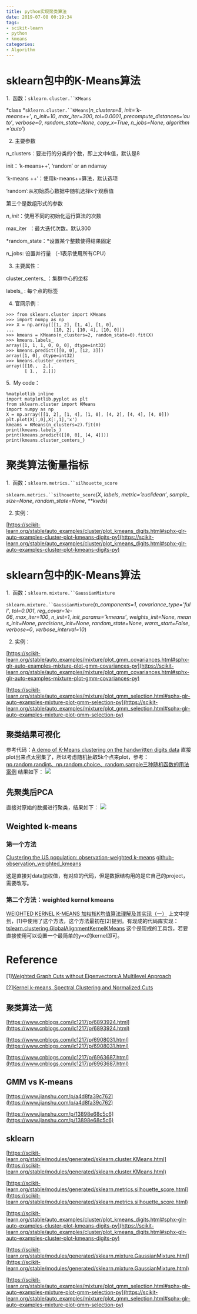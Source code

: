 ```yaml
---
title: python实现聚类算法
date: 2019-07-08 00:19:34
tags: 
- scikit-learn
- python
- kmeans
categories: 
- Algorithm
---
```

<meta name="referrer" content="no-referrer"/>

# sklearn包中的K-Means算法

1.  函数：`sklearn.cluster.``KMeans`

*class *`sklearn.cluster.``KMeans`(*n_clusters=8*, *init=’k-means++’*, *n_init=10*, *max_iter=300*, *tol=0.0001*, *precompute_distances=’auto’*, *verbose=0*, *random_state=None*, *copy_x=True*, *n_jobs=None*, *algorithm=’auto’*)

2. 主要参数

n_clusters：要进行的分类的个数，即上文中k值，默认是8

init：‘k-means++’, ‘random’ or an ndarray

‘k-means ++’：使用k-means++算法，默认选项

‘random’:从初始质心数据中随机选择k个观察值

第三个是数组形式的参数

*n_init*：使用不同的初始化运行算法的次数

max_iter  ：最大迭代次数。默认300

*random_state：*设置某个整数使得结果固定

n_jobs: 设置并行量 （-1表示使用所有CPU）

3. 主要属性：

cluster_centers_ ：集群中心的坐标

labels_ : 每个点的标签

4. 官网示例：

```
>>> from sklearn.cluster import KMeans
>>> import numpy as np
>>> X = np.array([[1, 2], [1, 4], [1, 0],
...               [10, 2], [10, 4], [10, 0]])
>>> kmeans = KMeans(n_clusters=2, random_state=0).fit(X)
>>> kmeans.labels_
array([1, 1, 1, 0, 0, 0], dtype=int32)
>>> kmeans.predict([[0, 0], [12, 3]])
array([1, 0], dtype=int32)
>>> kmeans.cluster_centers_
array([[10.,  2.],
       [ 1.,  2.]])
```

5.  My code：

```
%matplotlib inline
import matplotlib.pyplot as plt
from sklearn.cluster import KMeans
import numpy as np
X = np.array([[1, 2], [1, 4], [1, 0], [4, 2], [4, 4], [4, 0]])
plt.plot(X[:,0],X[:,1],'x')
kmeans = KMeans(n_clusters=2).fit(X)
print(kmeans.labels_)
print(kmeans.predict([[0, 0], [4, 4]]))
print(kmeans.cluster_centers_)
```

# 聚类算法衡量指标

1.  函数：`sklearn.metrics.``silhouette_score`

`sklearn.metrics.``silhouette_score`(*X*, *labels*, *metric=’euclidean’*, *sample_size=None*, *random_state=None*, ***kwds*)

2. 实例：

[https://scikit-learn.org/stable/auto_examples/cluster/plot_kmeans_digits.html#sphx-glr-auto-examples-cluster-plot-kmeans-digits-py](https://scikit-learn.org/stable/auto_examples/cluster/plot_kmeans_digits.html#sphx-glr-auto-examples-cluster-plot-kmeans-digits-py)

# sklearn包中的K-Means算法

1.  函数：`sklearn.mixture.``GaussianMixture`

`sklearn.mixture.``GaussianMixture`(*n_components=1*, *covariance_type=’full’*, *tol=0.001*, *reg_covar=1e-06*, *max_iter=100*, *n_init=1*, *init_params=’kmeans’*, *weights_init=None*, *means_init=None*, *precisions_init=None*, *random_state=None*, *warm_start=False*, *verbose=0*, *verbose_interval=10*)

2. 实例：

[https://scikit-learn.org/stable/auto_examples/mixture/plot_gmm_covariances.html#sphx-glr-auto-examples-mixture-plot-gmm-covariances-py](https://scikit-learn.org/stable/auto_examples/mixture/plot_gmm_covariances.html#sphx-glr-auto-examples-mixture-plot-gmm-covariances-py)

[https://scikit-learn.org/stable/auto_examples/mixture/plot_gmm_selection.html#sphx-glr-auto-examples-mixture-plot-gmm-selection-py](https://scikit-learn.org/stable/auto_examples/mixture/plot_gmm_selection.html#sphx-glr-auto-examples-mixture-plot-gmm-selection-py)





## 聚类结果可视化
参考代码：[A demo of K-Means clustering on the handwritten digits data](https://scikit-learn.org/stable/auto_examples/cluster/plot_kmeans_digits.html#sphx-glr-auto-examples-cluster-plot-kmeans-digits-py)
直接plot出来点太密集了，所以考虑随机抽取5k个点来plot，参考：[np.random.randint、np.random.choice、random.sample三种随机函数的用法案例](https://blog.csdn.net/zsc201825/article/details/80918450)
结果如下：
![](https://upload-images.jianshu.io/upload_images/12583080-5ace24c52806cac3.png?imageMogr2/auto-orient/strip%7CimageView2/2/w/1240)


## 先聚类后PCA
直接对原始的数据进行聚类，结果如下：
![](https://upload-images.jianshu.io/upload_images/12583080-741759f135d8b287.png?imageMogr2/auto-orient/strip%7CimageView2/2/w/1240)

## Weighted k-means
### 第一个方法
[Clustering the US population: observation-weighted k-means](https://towardsdatascience.com/clustering-the-us-population-observation-weighted-k-means-f4d58b370002)
[github-observation_weighted_kmeans](https://github.com/leapingllamas/medium_posts/tree/master/observation_weighted_kmeans)

这是直接对data加权值，有对应的代码，但是数据结构用的是它自己的project，需要改写。

### 第二个方法：weighted kernel kmeans
[WEIGHTED KERNEL K-MEANS 加权核K均值算法理解及其实现（一）](https://www.cnblogs.com/subaiBlog/p/6271315.html)
上文中提到，[1]中使用了这个方法，这个方法最初在[2]提到。有现成的代码库实现：
[tslearn.clustering.GlobalAlignmentKernelKMeans](https://tslearn.readthedocs.io/en/latest/gen_modules/clustering/tslearn.clustering.GlobalAlignmentKernelKMeans.html#tslearn.clustering.GlobalAlignmentKernelKMeans)
这个是现成的工具包，若要直接使用可以设置一个最简单的y=x的kernel即可。


# Reference

[1][Weighted Graph Cuts without Eigenvectors:A Multilevel Approach](https://www.cs.utexas.edu/users/inderjit/public_papers/multilevel_pami.pdf)

[2][Kernel k-means, Spectral Clustering and Normalized Cuts](http://citeseerx.ist.psu.edu/viewdoc/download;jsessionid=00B899D4EBC282CC18487FE587FAD753?doi=10.1.1.140.3081&rep=rep1&type=pdf)

## 聚类算法一览

[https://www.cnblogs.com/lc1217/p/6893924.html](https://www.cnblogs.com/lc1217/p/6893924.html)

[https://www.cnblogs.com/lc1217/p/6908031.html](https://www.cnblogs.com/lc1217/p/6908031.html)

[https://www.cnblogs.com/lc1217/p/6963687.html](https://www.cnblogs.com/lc1217/p/6963687.html)

## GMM vs K-means

[https://www.jianshu.com/p/a4d8fa39c762](https://www.jianshu.com/p/a4d8fa39c762)

[https://www.jianshu.com/p/13898e68c5c6](https://www.jianshu.com/p/13898e68c5c6)

## sklearn

[https://scikit-learn.org/stable/modules/generated/sklearn.cluster.KMeans.html](https://scikit-learn.org/stable/modules/generated/sklearn.cluster.KMeans.html)

[https://scikit-learn.org/stable/modules/generated/sklearn.metrics.silhouette_score.html](https://scikit-learn.org/stable/modules/generated/sklearn.metrics.silhouette_score.html)

[https://scikit-learn.org/stable/auto_examples/cluster/plot_kmeans_digits.html#sphx-glr-auto-examples-cluster-plot-kmeans-digits-py](https://scikit-learn.org/stable/auto_examples/cluster/plot_kmeans_digits.html#sphx-glr-auto-examples-cluster-plot-kmeans-digits-py)

[https://scikit-learn.org/stable/modules/generated/sklearn.mixture.GaussianMixture.html](https://scikit-learn.org/stable/modules/generated/sklearn.mixture.GaussianMixture.html)

[https://scikit-learn.org/stable/auto_examples/mixture/plot_gmm_selection.html#sphx-glr-auto-examples-mixture-plot-gmm-selection-py](https://scikit-learn.org/stable/auto_examples/mixture/plot_gmm_selection.html#sphx-glr-auto-examples-mixture-plot-gmm-selection-py)

